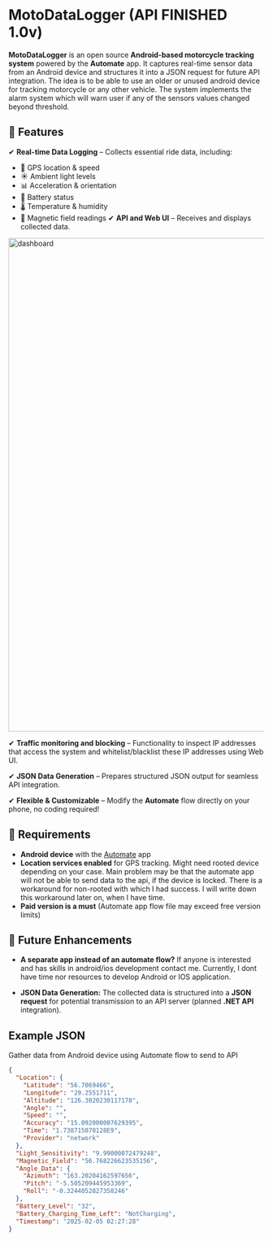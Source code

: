 # MotoDataLogger (API FINISHED 1.0v)

**MotoDataLogger** is an open source **Android-based motorcycle tracking system** powered by the **Automate** app. It captures real-time sensor data from an Android device and structures it into a JSON request for future API integration. The idea is to be able to use an older or unused android device for tracking motorcycle or any other vehicle. The system implements the alarm system which will warn user if any of the sensors values changed beyond threshold.

## 📌 Features

✔ **Real-time Data Logging** – Collects essential ride data, including: 
  - 📍 GPS location & speed  
  - ☀ Ambient light levels  
  - 📊 Acceleration & orientation  
  - 🔋 Battery status  
  - 🌡 Temperature & humidity  
  - 🧲 Magnetic field readings
✔ **API and Web UI** – Receives and displays collected data.

<img width="1550" height="971" alt="dashboard" src="https://github.com/user-attachments/assets/49a02667-c7e0-4ab4-95bf-c7c39c42a42b" />


✔ **Traffic monitoring and blocking** – Functionality to inspect IP addresses that access the system and whitelist/blacklist these IP addresses using Web UI.

✔ **JSON Data Generation** – Prepares structured JSON output for seamless API integration.

✔ **Flexible & Customizable** – Modify the **Automate** flow directly on your phone, no coding required!  

## 🔧 Requirements  

- **Android device** with the [Automate](https://llamalab.com/automate/) app  
- **Location services enabled** for GPS tracking. Might need rooted device depending on your case. Main problem may be that the automate app will not be able to send data to the api, if the device is locked. There is a workaround for non-rooted with which I had success. I will write down this workaround later on, when I have time.
- **Paid version is a must** (Automate app flow file may exceed free version limits)  

## 🚀 Future Enhancements  

- **A separate app instead of an automate flow?** If anyone is interested and has skills in android/ios development contact me. Currently, I dont have time nor resources to develop Android or IOS application.

- **JSON Data Generation:**
  The collected data is structured into a **JSON request** for potential transmission to an API server (planned **.NET API** integration).  

## Example JSON

Gather data from Android device using Automate flow to send to API

```json
{
  "Location": {
    "Latitude": "56.7069466",
    "Longitude": "29.2551711",
    "Altitude": "126.3020230117178",
    "Angle": "",
    "Speed": "",
    "Accuracy": "15.092000007629395",
    "Time": "1.738715070128E9",
    "Provider": "network"
  },
  "Light_Sensitivity": "9.99000072479248",
  "Magnetic_Field": "56.768226623535156",
  "Angle_Data": {
    "Azimuth": "163.20204162597656",
    "Pitch": "-5.505209445953369",
    "Roll": "-0.3244052827358246"
  },
  "Battery_Level": "32",
  "Battery_Charging_Time_Left": "NotCharging",
  "Timestamp": "2025-02-05 02:27:28"
}
